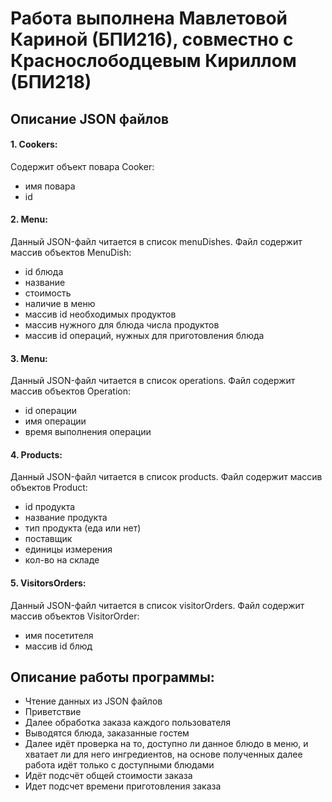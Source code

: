 # Работа выполнена Мавлетовой Кариной (БПИ216), совместно с Краснослободцевым Кириллом (БПИ218)

## Описание JSON файлов
#### 1. Cookers:
Содержит объект повара Cooker:
+ имя повара
+ id

#### 2. Menu:
Данный JSON-файл читается в список menuDishes.
Файл содержит массив объектов MenuDish:

+ id блюда
+ название
+ стоимость
+ наличие в меню
+ массив id необходимых продуктов
+ массив нужного для блюда числа продуктов
+ массив id операций, нужных для приготовления блюда


#### 3. Menu:
Данный JSON-файл читается в список operations.
Файл содержит массив объектов Operation:

+ id операции
+ имя операции
+ время выполнения операции

#### 4. Products:
Данный JSON-файл читается в список products.
Файл содержит массив объектов Product:

+ id продукта
+ название продукта
+ тип продукта (еда или нет)
+ поставщик
+ единицы измерения
+ кол-во на складе

#### 5. VisitorsOrders:
Данный JSON-файл читается в список visitorOrders.
Файл содержит массив объектов VisitorOrder:

+ имя посетителя
+ массив id блюд

## Описание работы программы:
+ Чтение данных из JSON файлов
+ Приветствие
+ Далее обработка заказа каждого пользователя
+ Выводятся блюда, заказанные гостем
+ Далее идёт проверка на то, доступно ли данное блюдо в меню, и хватает ли для него ингредиентов, на основе полученных далее работа идёт только с доступными блюдами
+ Идёт подсчёт общей стоимости заказа
+ Идет подсчет времени приготовления заказа
